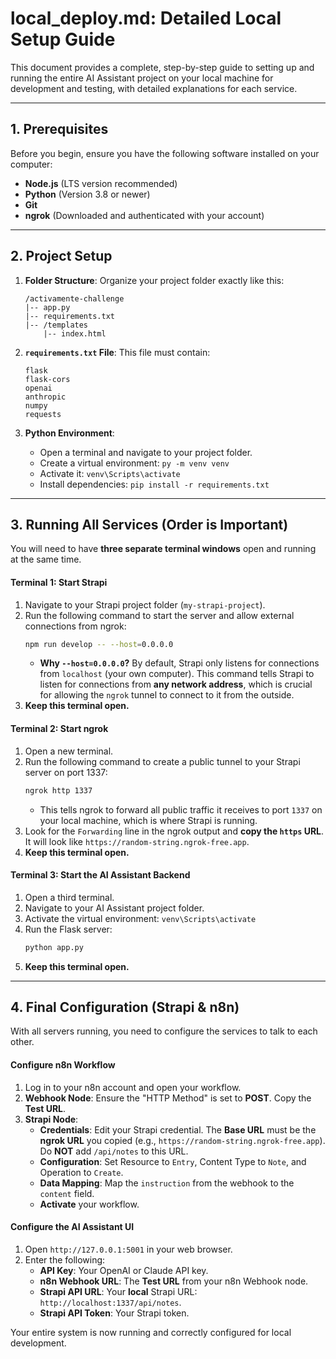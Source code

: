 # local_deploy.md: Detailed Local Setup Guide

This document provides a complete, step-by-step guide to setting up and running the entire AI Assistant project on your local machine for development and testing, with detailed explanations for each service.

---

## 1. Prerequisites

Before you begin, ensure you have the following software installed on your computer:
-   **Node.js** (LTS version recommended)
-   **Python** (Version 3.8 or newer)
-   **Git**
-   **ngrok** (Downloaded and authenticated with your account)

---

## 2. Project Setup

1.  **Folder Structure**:
    Organize your project folder exactly like this:
    ```
    /activamente-challenge
    |-- app.py
    |-- requirements.txt
    |-- /templates
        |-- index.html
    ```

2.  **`requirements.txt` File**:
    This file must contain:
    ```
    flask
    flask-cors
    openai
    anthropic
    numpy
    requests
    ```

3.  **Python Environment**:
    * Open a terminal and navigate to your project folder.
    * Create a virtual environment: `py -m venv venv`
    * Activate it: `venv\Scripts\activate`
    * Install dependencies: `pip install -r requirements.txt`

---

## 3. Running All Services (Order is Important)

You will need to have **three separate terminal windows** open and running at the same time.

#### **Terminal 1: Start Strapi**

1.  Navigate to your Strapi project folder (`my-strapi-project`).
2.  Run the following command to start the server and allow external connections from ngrok:
    ```bash
    npm run develop -- --host=0.0.0.0
    ```
    * **Why `--host=0.0.0.0`?** By default, Strapi only listens for connections from `localhost` (your own computer). This command tells Strapi to listen for connections from **any network address**, which is crucial for allowing the `ngrok` tunnel to connect to it from the outside.
3.  **Keep this terminal open.**

#### **Terminal 2: Start ngrok**

1.  Open a new terminal.
2.  Run the following command to create a public tunnel to your Strapi server on port 1337:
    ```bash
    ngrok http 1337
    ```
    * This tells ngrok to forward all public traffic it receives to port `1337` on your local machine, which is where Strapi is running.
3.  Look for the `Forwarding` line in the ngrok output and **copy the `https` URL**. It will look like `https://random-string.ngrok-free.app`.
4.  **Keep this terminal open.**

#### **Terminal 3: Start the AI Assistant Backend**

1.  Open a third terminal.
2.  Navigate to your AI Assistant project folder.
3.  Activate the virtual environment: `venv\Scripts\activate`
4.  Run the Flask server:
    ```bash
    python app.py
    ```
5.  **Keep this terminal open.**

---

## 4. Final Configuration (Strapi & n8n)

With all servers running, you need to configure the services to talk to each other.

#### **Configure n8n Workflow**

1.  Log in to your n8n account and open your workflow.
2.  **Webhook Node**: Ensure the "HTTP Method" is set to **POST**. Copy the **Test URL**.
3.  **Strapi Node**:
    * **Credentials**: Edit your Strapi credential. The **Base URL** must be the **ngrok URL** you copied (e.g., `https://random-string.ngrok-free.app`). Do **NOT** add `/api/notes` to this URL.
    * **Configuration**: Set Resource to `Entry`, Content Type to `Note`, and Operation to `Create`.
    * **Data Mapping**: Map the `instruction` from the webhook to the `content` field.
    * **Activate** your workflow.

#### **Configure the AI Assistant UI**

1.  Open `http://127.0.0.1:5001` in your web browser.
2.  Enter the following:
    * **API Key**: Your OpenAI or Claude API key.
    * **n8n Webhook URL**: The **Test URL** from your n8n Webhook node.
    * **Strapi API URL**: Your **local** Strapi URL: `http://localhost:1337/api/notes`.
    * **Strapi API Token**: Your Strapi token.

Your entire system is now running and correctly configured for local development.